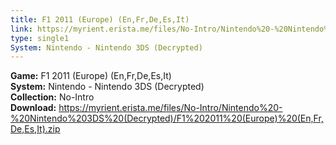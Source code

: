 ```yaml
---
title: F1 2011 (Europe) (En,Fr,De,Es,It)
link: https://myrient.erista.me/files/No-Intro/Nintendo%20-%20Nintendo%203DS%20(Decrypted)/F1%202011%20(Europe)%20(En,Fr,De,Es,It).zip
type: single1
System: Nintendo - Nintendo 3DS (Decrypted)
---
```

<b>Game:</b> F1 2011 (Europe) (En,Fr,De,Es,It)<br>
<b>System:</b> Nintendo - Nintendo 3DS (Decrypted)<br>
<b>Collection:</b> No-Intro<br>
<b>Download:</b> https://myrient.erista.me/files/No-Intro/Nintendo%20-%20Nintendo%203DS%20(Decrypted)/F1%202011%20(Europe)%20(En,Fr,De,Es,It).zip